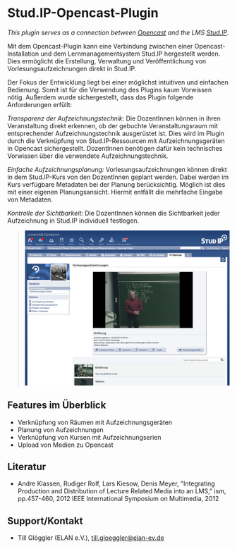 Stud.IP-Opencast-Plugin
=======================

*This plugin serves as a connection between [Opencast](http://opencast.org) and
the LMS [Stud.IP](http://studip.de/).*

Mit dem Opencast-Plugin kann eine Verbindung zwischen einer
Opencast-Installation und dem Lernmanagementsystem Stud.IP hergestellt werden.
Dies ermöglicht die Erstellung, Verwaltung und Veröffentlichung von
Vorlesungsaufzeichnungen direkt in Stud.IP.

Der Fokus der Entwicklung liegt bei einer möglichst intuitiven und einfachen
Bedienung. Somit ist für die Verwendung des Plugins kaum Vorwissen nötig.
Außerdem wurde sichergestellt, dass das Plugin folgende
Anforderungen erfüllt:

*Transparenz der Aufzeichnungstechnik:* Die DozentInnen können in ihren
Veranstaltung direkt erkennen, ob der gebuchte Veranstaltungsraum mit
entsprechender Aufzeichnungstechnik ausgerüstet ist. Dies wird im Plugin durch
die Verknüpfung von Stud.IP-Ressourcen mit Aufzeichnungsgeräten in Opencast
sichergestellt. DozentInnen benötigen dafür kein technisches Vorwissen über
die verwendete Aufzeichnungstechnik.

*Einfache Aufzeichnungsplanung:* Vorlesungsaufzeichnungen können direkt in dem
Stud.IP-Kurs von den DozentInnen geplant werden. Dabei werden im Kurs
verfügbare Metadaten bei der Planung berücksichtig. Möglich ist dies mit einer
eigenen Planungsansicht. Hiermit entfällt die mehrfache Eingabe von Metadaten.

*Kontrolle der Sichtbarkeit:* Die DozentInnen können die Sichtbarkeit jeder
Aufzeichnung in Stud.IP individuell festlegen.

> ![Das Opencast-Stud.IP-Plugin](images/opencastplayer.png)


Features im Überblick
---------------------

- Verknüpfung von Räumen mit Aufzeichnungsgeräten
- Planung von Aufzeichnungen
- Verknüpfung von Kursen mit Aufzeichnungserien
- Upload von Medien zu Opencast


Literatur
---------

- Andre Klassen, Rudiger Rolf, Lars Kiesow, Denis Meyer, "Integrating
  Production and Distribution of Lecture Related Media into an LMS," ism,
  pp.457-460, 2012 IEEE International Symposium on Multimedia, 2012


Support/Kontakt
---------------

- Till Glöggler (ELAN e.V.), till.gloeggler@elan-ev.de
